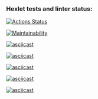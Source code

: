 ### Hexlet tests and linter status:

[![Actions Status](https://github.com/Kursakov92/frontend-project-44/workflows/hexlet-check/badge.svg)](https://github.com/Kursakov92/frontend-project-44/actions)

[![Maintainability](https://api.codeclimate.com/v1/badges/7a32facf3898fcdeccf5/maintainability)](https://codeclimate.com/github/Kursakov92/frontend-project-44/maintainability)

[![asciicast](https://asciinema.org/a/vuF9dskE9CRwpyfenk7G5gwl4.svg)](https://asciinema.org/a/vuF9dskE9CRwpyfenk7G5gwl4)

[![asciicast](https://asciinema.org/a/vIul6bESa24KEN3iFlwUTpe9f.svg)](https://asciinema.org/a/vIul6bESa24KEN3iFlwUTpe9f)

[![asciicast](https://asciinema.org/a/YM4WSCqMfbegb8ASa61bLD6ak.svg)](https://asciinema.org/a/YM4WSCqMfbegb8ASa61bLD6ak)

[![asciicast](https://asciinema.org/a/YMJZOVAoYvsPLcGRAFFRYXrWe.svg)](https://asciinema.org/a/YMJZOVAoYvsPLcGRAFFRYXrWe)

[![asciicast](https://asciinema.org/a/rod1brdxdP0GRbqgSMOUNchCY.svg)](https://asciinema.org/a/rod1brdxdP0GRbqgSMOUNchCY)